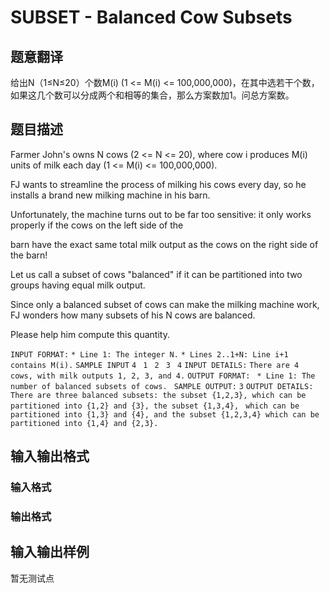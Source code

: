 # SUBSET - Balanced Cow Subsets

## 题意翻译

给出N（1≤N≤20）个数M(i) (1 <= M(i) <= 100,000,000)，在其中选若干个数，如果这几个数可以分成两个和相等的集合，那么方案数加1。问总方案数。

## 题目描述

Farmer John's owns N cows (2 <= N <= 20), where cow i produces M(i) units of milk each day (1 <= M(i) <= 100,000,000).

FJ wants to streamline the process of milking his cows every day, so he installs a brand new milking machine in his barn.

Unfortunately, the machine turns out to be far too sensitive: it only works properly if the cows on the left side of the

barn have the exact same total milk output as the cows on the right side of the barn!

Let us call a subset of cows "balanced" if it can be partitioned into two groups having equal milk output.

Since only a balanced subset of cows can make the milking machine work, FJ wonders how many subsets of his N cows are balanced.

Please help him compute this quantity.

`INPUT FORMAT:` `* Line 1: The integer N.` `* Lines 2..1+N: Line i+1 contains M(i).` `SAMPLE INPUT` `4 ` `1 ` `2 ` `3 ` `4` `INPUT DETAILS:` `There are 4 cows, with milk outputs 1, 2, 3, and 4.` `OUTPUT FORMAT: ` `* Line 1: The number of balanced subsets of cows. ` `SAMPLE OUTPUT:` `3` `OUTPUT DETAILS: ` `There are three balanced subsets: the subset {1,2,3}, which can be partitioned into {1,2} and {3}, the subset {1,3,4}, ` `which can be partitioned into {1,3} and {4}, and the subset {1,2,3,4} which can be partitioned into {1,4} and {2,3}.`

## 输入输出格式

### 输入格式

### 输出格式

## 输入输出样例

暂无测试点

